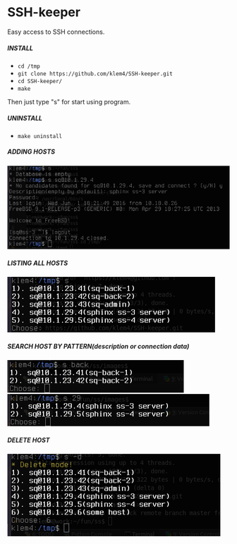 # SSH-keeper
Easy access to SSH connections.


##### INSTALL
* `cd /tmp`
* `git clone https://github.com/klem4/SSH-keeper.git`
* `cd SSH-keeper/`
* `make`

Then just type "s" for start using program.

##### UNINSTALL
* `make uninstall`

##### ADDING HOSTS
![Adding hosts](images/add.png?raw=true "Adding hosts")

##### LISTING ALL HOSTS
![Listing hosts](images/list.png?raw=true "Listing hosts")

##### SEARCH HOST BY PATTERN(description or connection data)
![Search hosts](images/search1.png?raw=true "Search hosts")
![Search hosts](images/search2.png?raw=true "Search hosts")

##### DELETE HOST
![Delete hosts](images/delete.png?raw=true "Delete host")

